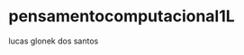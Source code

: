 # pensamentocomputacional1L

lucas glonek dos santos


















































